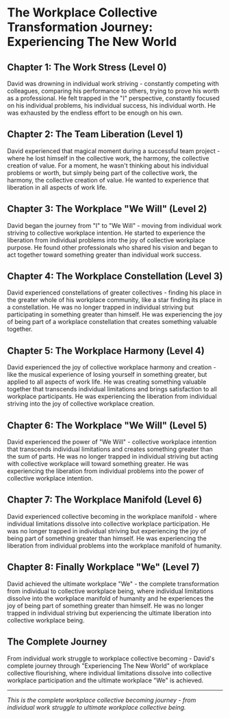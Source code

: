 # The Workplace Collective Transformation Journey: Experiencing The New World

## Chapter 1: The Work Stress (Level 0)
David was drowning in individual work striving - constantly competing with colleagues, comparing his performance to others, trying to prove his worth as a professional. He felt trapped in the "I" perspective, constantly focused on his individual problems, his individual success, his individual worth. He was exhausted by the endless effort to be enough on his own.

## Chapter 2: The Team Liberation (Level 1)
David experienced that magical moment during a successful team project - where he lost himself in the collective work, the harmony, the collective creation of value. For a moment, he wasn't thinking about his individual problems or worth, but simply being part of the collective work, the harmony, the collective creation of value. He wanted to experience that liberation in all aspects of work life.

## Chapter 3: The Workplace "We Will" (Level 2)
David began the journey from "I" to "We Will" - moving from individual work striving to collective workplace intention. He started to experience the liberation from individual problems into the joy of collective workplace purpose. He found other professionals who shared his vision and began to act together toward something greater than individual work success.

## Chapter 4: The Workplace Constellation (Level 3)
David experienced constellations of greater collectives - finding his place in the greater whole of his workplace community, like a star finding its place in a constellation. He was no longer trapped in individual striving but participating in something greater than himself. He was experiencing the joy of being part of a workplace constellation that creates something valuable together.

## Chapter 5: The Workplace Harmony (Level 4)
David experienced the joy of collective workplace harmony and creation - like the musical experience of losing yourself in something greater, but applied to all aspects of work life. He was creating something valuable together that transcends individual limitations and brings satisfaction to all workplace participants. He was experiencing the liberation from individual striving into the joy of collective workplace creation.

## Chapter 6: The Workplace "We Will" (Level 5)
David experienced the power of "We Will" - collective workplace intention that transcends individual limitations and creates something greater than the sum of parts. He was no longer trapped in individual striving but acting with collective workplace will toward something greater. He was experiencing the liberation from individual problems into the power of collective workplace intention.

## Chapter 7: The Workplace Manifold (Level 6)
David experienced collective becoming in the workplace manifold - where individual limitations dissolve into collective workplace participation. He was no longer trapped in individual striving but experiencing the joy of being part of something greater than himself. He was experiencing the liberation from individual problems into the workplace manifold of humanity.

## Chapter 8: Finally Workplace "We" (Level 7)
David achieved the ultimate workplace "We" - the complete transformation from individual to collective workplace being, where individual limitations dissolve into the workplace manifold of humanity and he experiences the joy of being part of something greater than himself. He was no longer trapped in individual striving but experiencing the ultimate liberation into collective workplace being.

## The Complete Journey
From individual work struggle to workplace collective becoming - David's complete journey through "Experiencing The New World" of workplace collective flourishing, where individual limitations dissolve into collective workplace participation and the ultimate workplace "We" is achieved.

---

*This is the complete workplace collective becoming journey - from individual work struggle to ultimate workplace collective being.*
